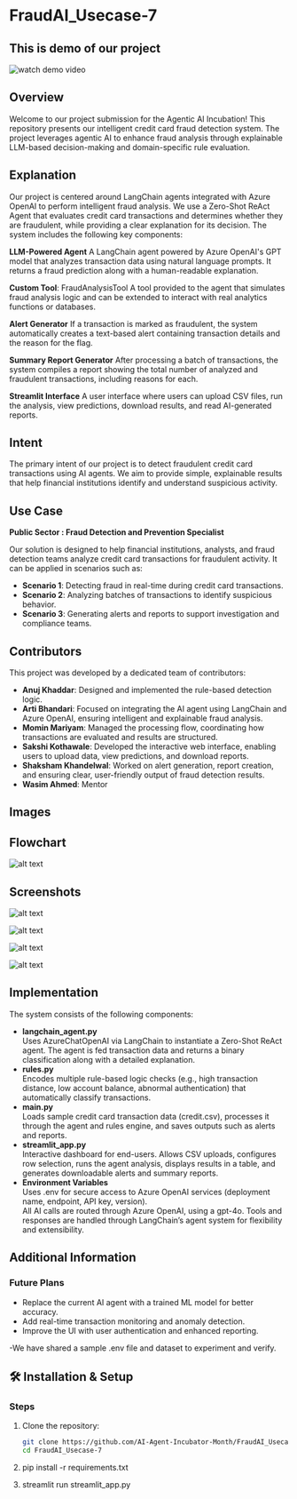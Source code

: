 # FraudAI_Usecase-7
## This is demo of our project
![watch demo video](https://github.com/user-attachments/assets/71b8b076-0f7a-4d6b-af82-f7e1d0b5af33)


## Overview
Welcome to our project submission for the Agentic AI Incubation! This repository presents our intelligent credit card fraud detection system. The project leverages agentic AI to enhance fraud analysis through explainable LLM-based decision-making and domain-specific rule evaluation.

## Explanation
Our project is centered around LangChain agents integrated with Azure OpenAI to perform intelligent fraud analysis. We use a Zero-Shot ReAct Agent that evaluates credit card transactions and determines whether they are fraudulent, while providing a clear explanation for its decision.
The system includes the following key components:   

**LLM-Powered Agent**
A LangChain agent powered by Azure OpenAI's GPT model that analyzes transaction data using natural language prompts. It returns a fraud prediction along with a human-readable explanation.  

**Custom Tool**: FraudAnalysisTool
A tool provided to the agent that simulates fraud analysis logic and can be extended to interact with real analytics functions or databases.  

**Alert Generator**
If a transaction is marked as fraudulent, the system automatically creates a text-based alert containing transaction details and the reason for the flag.  

**Summary Report Generator**
After processing a batch of transactions, the system compiles a report showing the total number of analyzed and fraudulent transactions, including reasons for each.  

**Streamlit Interface**
A user interface where users can upload CSV files, run the analysis, view predictions, download results, and read AI-generated reports.

## Intent
The primary intent of our project is to detect fraudulent credit card transactions using AI agents. We aim to provide simple, explainable results that help financial institutions identify and understand suspicious activity.

## Use Case
**Public Sector :
Fraud Detection and Prevention Specialist**
 
Our solution is designed to help financial institutions, analysts, and fraud detection teams analyze credit card transactions for fraudulent activity. It can be applied in scenarios such as:  
- **Scenario 1**: Detecting fraud in real-time during credit card transactions.
- **Scenario 2**: Analyzing batches of transactions to identify suspicious behavior.
- **Scenario 3**: Generating alerts and reports to support investigation and compliance teams.


## Contributors
This project was developed by a dedicated team of contributors:
- **Anuj Khaddar**: Designed and implemented the rule-based detection logic.
- **Arti Bhandari**: Focused on integrating the AI agent using LangChain and Azure OpenAI, ensuring intelligent and explainable fraud analysis.
- **Momin Mariyam**: Managed the processing flow, coordinating how transactions are evaluated and results are structured.
- **Sakshi Kothawale**: Developed the interactive web interface, enabling users to upload data, view predictions, and download reports.
- **Shaksham Khandelwal**: Worked on alert generation, report creation, and ensuring clear, user-friendly output of fraud detection results.
- **Wasim Ahmed**: Mentor

## Images
## Flowchart
![alt text](<images/flowchart.png>)
  
## Screenshots
![alt text](<images/image1.png>)    

![alt text](<images/image3.jpg>)    

![alt text](<images/image2.png>)

![alt text](<images/image4.png>)

## Implementation


The system consists of the following components:   
- **langchain_agent.py**  
Uses AzureChatOpenAI via LangChain to instantiate a Zero-Shot ReAct agent. The agent is fed transaction data and returns a binary classification along with a detailed explanation.  
- **rules.py**  
Encodes multiple rule-based logic checks (e.g., high transaction distance, low account balance, abnormal authentication) that automatically classify transactions.  
- **main.py**  
Loads sample credit card transaction data (credit.csv), processes it through the agent and rules engine, and saves outputs such as alerts and reports.  
- **streamlit_app.py**  
Interactive dashboard for end-users. Allows CSV uploads, configures row selection, runs the agent analysis, displays results in a table, and generates downloadable alerts and summary reports.  
- **Environment Variables**  
Uses .env for secure access to Azure OpenAI services (deployment name, endpoint, API key, version).  
All AI calls are routed through Azure OpenAI, using a gpt-4o. Tools and responses are handled through LangChain’s agent system for flexibility and extensibility.

## Additional Information
### Future Plans
- Replace the current AI agent with a trained ML model for better accuracy.
- Add real-time transaction monitoring and anomaly detection.
- Improve the UI with user authentication and enhanced reporting.

-We have shared a sample .env file and dataset to experiment and verify.

## 🛠️ Installation & Setup

### Steps
1. Clone the repository:
   ```bash
   git clone https://github.com/AI-Agent-Incubator-Month/FraudAI_Usecase-7.git
   cd FraudAI_Usecase-7

2. pip install -r requirements.txt

3. streamlit run streamlit_app.py

